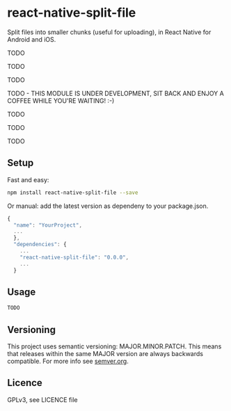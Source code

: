 # react-native-split-file
Split files into smaller chunks (useful for uploading), in React Native for Android and iOS.

TODO

TODO

TODO

TODO - THIS MODULE IS UNDER DEVELOPMENT, SIT BACK AND ENJOY A COFFEE WHILE YOU'RE WAITING! :-)

TODO

TODO

TODO

## Setup

Fast and easy:
```bash
npm install react-native-split-file --save
```

Or manual: add the latest version as dependeny to your package.json.

```javascript
{
  "name": "YourProject",
  ...
  },
  "dependencies": {
    ...
    "react-native-split-file": "0.0.0",
    ...
  }
```


## Usage

```javascript
TODO
```

## Versioning

This project uses semantic versioning: MAJOR.MINOR.PATCH.
This means that releases within the same MAJOR version are always backwards compatible. For more info see [semver.org](http://semver.org/).

## Licence

GPLv3, see LICENCE file